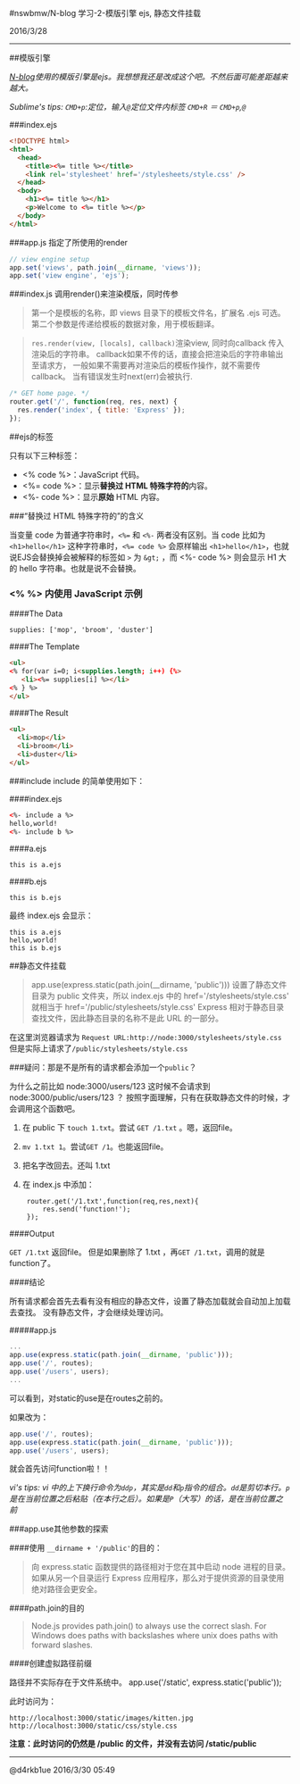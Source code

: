 #nswbmw/N-blog 学习-2-模版引擎 ejs, 静态文件挂载

2016/3/28

---

##模版引擎

*[N-blog](https://github.com/nswbmw/N-blog/)使用的模版引擎是ejs。我想想我还是改成这个吧。不然后面可能差距越来越大。*

*Sublime's tips: `CMD+p`:定位，输入`@`定位文件内标签 `CMD+R` ＝ `CMD+p`,`@`*

###index.ejs

```html
<!DOCTYPE html>
<html>
  <head>
    <title><%= title %></title>
    <link rel='stylesheet' href='/stylesheets/style.css' />
  </head>
  <body>
    <h1><%= title %></h1>
    <p>Welcome to <%= title %></p>
  </body>
</html>
```

###app.js
指定了所使用的render

```js
// view engine setup
app.set('views', path.join(__dirname, 'views'));
app.set('view engine', 'ejs');
```

###index.js
调用render()来渲染模版，同时传参

>第一个是模板的名称，即 views 目录下的模板文件名，扩展名 .ejs 可选。第二个参数是传递给模板的数据对象，用于模板翻译。

>`res.render(view, [locals], callback)`渲染view, 同时向callback 传入渲染后的字符串。 callback如果不传的话，直接会把渲染后的字符串输出至请求方， 一般如果不需要再对渲染后的模板作操作，就不需要传callback。 当有错误发生时next(err)会被执行. 

```js
/* GET home page. */
router.get('/', function(req, res, next) {
  res.render('index', { title: 'Express' });
});
```

##ejs的标签

只有以下三种标签：

- <% code %>：JavaScript 代码。
- <%= code %>：显示**替换过 HTML 特殊字符的**内容。
- <%- code %>：显示**原始** HTML 内容。

###“替换过 HTML 特殊字符的”的含义

当变量 code 为普通字符串时，`<%=` 和 `<%-` 两者没有区别。当 code 比如为 `<h1>hello</h1>` 这种字符串时，`<%= code %>` 会原样输出 `<h1>hello</h1>`，也就说EJS会替换掉会被解释的标签如 `>` 为 `&gt;` ，而 <%- code %> 则会显示 H1 大的 hello 字符串。也就是说不会替换。

### <% %> 内使用 JavaScript 示例

####The Data

```
supplies: ['mop', 'broom', 'duster']
```

####The Template

```html
<ul>
<% for(var i=0; i<supplies.length; i++) {%>
   <li><%= supplies[i] %></li>
<% } %>
</ul>
```

####The Result

```html
<ul>
  <li>mop</li>
  <li>broom</li>
  <li>duster</li>
</ul>
```


###include
include 的简单使用如下：

####index.ejs

```html
<%- include a %>
hello,world!
<%- include b %>
```

####a.ejs
```
this is a.ejs
```

####b.ejs
```
this is b.ejs
```

最终 index.ejs 会显示：
```
this is a.ejs
hello,world!
this is b.ejs
```

##静态文件挂载

>app.use(express.static(path.join(__dirname, 'public'))) 设置了静态文件目录为 public 文件夹，所以 index.ejs 中的 href='/stylesheets/style.css' 就相当于 href='/public/stylesheets/style.css' 
>Express 相对于静态目录查找文件，因此静态目录的名称不是此 URL 的一部分。

在这里浏览器请求为 `Request URL:http://node:3000/stylesheets/style.css` 但是实际上请求了`/public/stylesheets/style.css`

###疑问：那是不是所有的请求都会添加一个`public`？

为什么之前比如 node:3000/users/123 这时候不会请求到 node:3000/public/users/123 ？
按照字面理解，只有在获取静态文件的时候，才会调用这个函数吧。

1. 在 public 下 `touch 1.txt`。尝试 `GET /1.txt` 。嗯，返回file。
2. `mv 1.txt 1`。尝试`GET /1`。也能返回file。
3. 把名字改回去。还叫 1.txt
4. 在 index.js 中添加：
    
        router.get('/1.txt',function(req,res,next){
            res.send('function!');
        });

####Output

`GET /1.txt` 返回file。
但是如果删除了 1.txt ，再`GET /1.txt`，调用的就是function了。

####结论

所有请求都会首先去看有没有相应的静态文件，设置了静态加载就会自动加上加载去查找。
没有静态文件，才会继续处理访问。

#####app.js

```js
...
app.use(express.static(path.join(__dirname, 'public')));
app.use('/', routes);
app.use('/users', users);
...
```

可以看到，对static的use是在routes之前的。

如果改为：

```js
app.use('/', routes);
app.use(express.static(path.join(__dirname, 'public')));
app.use('/users', users);
```

就会首先访问function啦！！

*vi's tips: vi 中的上下换行命令为`ddp`，其实是`dd`和`p`指令的组合。`dd`是剪切本行。`p`是在当前位置之后粘贴（在本行之后）。如果是`P`（大写）的话，是在当前位置之前*


###app.use其他参数的探索

####使用 `__dirname + '/public'`的目的：

>向 express.static 函数提供的路径相对于您在其中启动 node 进程的目录。如果从另一个目录运行 Express 应用程序，那么对于提供资源的目录使用绝对路径会更安全。

####path.join的目的
>Node.js provides path.join() to always use the correct slash. For Windows does paths with backslashes where unix does paths with forward slashes.

####创建虚拟路径前缀

路径并不实际存在于文件系统中。
app.use('/static', express.static('public'));

此时访问为：

```
http://localhost:3000/static/images/kitten.jpg
http://localhost:3000/static/css/style.css
```

**注意：此时访问的仍然是 /public 的文件，并没有去访问 /static/public**

---
@d4rkb1ue 2016/3/30 05:49


